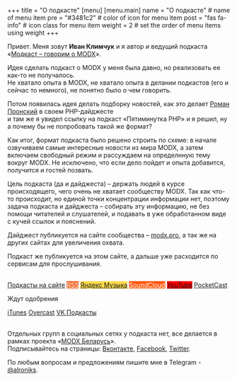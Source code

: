 +++
title = "О подкасте"
[menu]
[menu.main]
    name = "О подкасте" # name of menu item 
    pre = "#3481c2" # color of icon for menu item
    post = "fas fa-info" # icon class for menu item
    weight = 2 # set the order of menu items using weight
+++

Привет. Меня зовут **Иван Климчук** и я автор и ведущий подкаста «[Модкаст – говорим о MODX](/)».

Идея сделать подкаст о MODX у меня была давно, но реализовать ее как-то не получалось.<br>Не хватало опыта в MODX, не хватало опыта в делании подкастов (его и сейчас то немного), не понятно было о чем говорить. 

Потом появилась идея делать подборку новостей, как это делает [Роман Пронский](https://habr.com/ru/users/pronskiy/posts/) в своем PHP-дайджесте<br> и там же я увидел ссылку на подкаст «Пятиминутка PHP» и я решил, ну а почему бы не попробовать такой же формат?

Как итог, формат подкаста было решено строить по схеме: в начале озвучиваем самые интересные новости из мира MODX, а затем включаем свободный режим и рассуждаем на определнную тему вокруг MODX. Не исключено, что если дело пойдет и опыта добавится, получится и гостей позвать.

Цель подкаста (да и дайджеста) – держать людей в курсе происходящего, чего очень не хватает сообществу MODX. Так как что-то происходит, но единой точки концентрации информации нет, поэтому задача подкаста и дайджеста – собирать эту информацию, не без помощи читателей и слушателей, и подавать в уже обработанном виде с кучей ссылок и пояснений.  

Дайджест публикуется на сайте сообщества – [modx.pro](https://modx.pro), а так же на других сайтах для увеличения охвата.

Подкаст же публикуется на этом сайте, а дальше уже расходится по сервисам для прослушивания.<br><br>

<div class="buttons">
<a href="/episode/" class="button is-primary"><span class="icon"><i class="fas fa-th-list"></i></span><span>Подкасты на сайте</span></a>
<a href="/episode/index.xml" class="button is-warning" style="background-color:#f26522;color:#fff;"><span class="icon"><i class="fas fa-rss"></i></span><span>RSS</span></a>
<a href="https://music.yandex.ru/album/7133163" class="button is-warning" style="background-color:#ffdb4d;"><span class="icon"><i class="fab fa-yandex"></i></span><span>Яндекс Музыка</span></a>
<a href="https://soundcloud.com/modcastby" class="button is-warning" style="background-color:#f50;color:#fff;"><span class="icon"><i class="fab fa-soundcloud"></i></span><span>SoundCloud</span></a>
<a href="https://www.youtube.com/playlist?list=PLVbo0tgRKXrSGg6dxJYTIHko5t7AOnG3E" class="button is-danger" style="background-color:#f00;"><span class="icon"><i class="fab fa-youtube"></i></span><span> YouTube</span></a>
<a href="https://pca.st/LIa4" class="button"><span class="icon"><i class="far fa-question-circle"></i></span><span>PocketCast</span></a>
</div>

Ждут одобрения

<div class="buttons">
<a href="" class="button"><span class="icon"><i class="fab fa-itunes-note"></i></span><span>iTunes</span></a>
<a href="" class="button"><span class="icon"><i class="fas fa-podcast"></i></span><span>Overcast</span></a>
<a href="" class="button"><span class="icon"><i class="fab fa-vk"></i></span><span>VK Подкасты</span></a>
</div>

<br>

Отдельных групп в социальных сетях у подкаста нет, все делается в рамках проекта «[MODX Беларусь](https://modx.by)».
<br>Подписывайтесь на страницы: [Вконтакте](https://vk.com/modxby), [Facebook](https://www.facebook.com/modxby), [Twitter](https://twitter.com/modxby).

По любым вопросам и предложениям пишите мне в Telegram - [@alroniks](https://t.me/alroniks).
